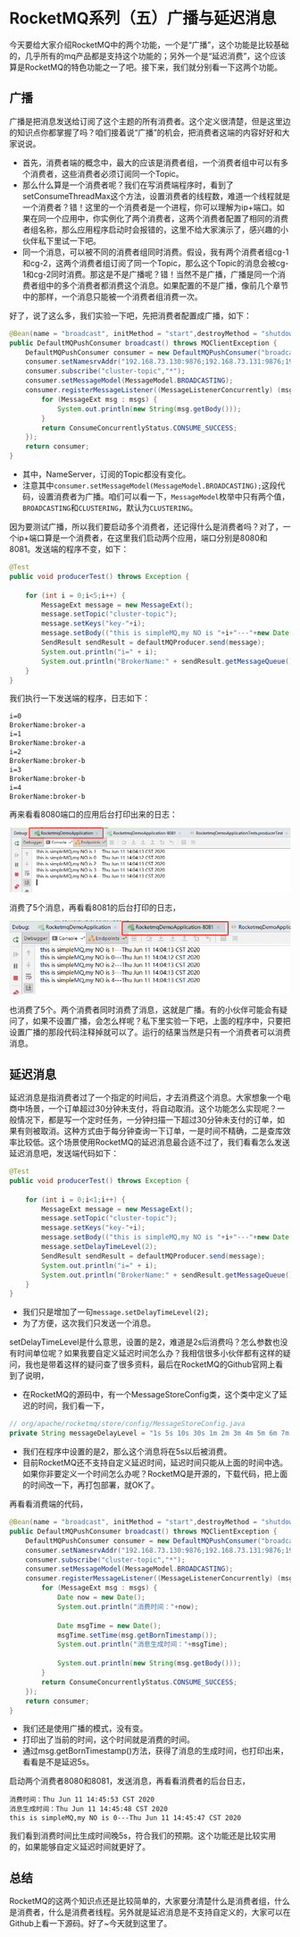 # RocketMQ系列（五）广播与延迟消息

今天要给大家介绍RocketMQ中的两个功能，一个是“广播”，这个功能是比较基础的，几乎所有的mq产品都是支持这个功能的；另外一个是“延迟消费”，这个应该算是RocketMQ的特色功能之一了吧。接下来，我们就分别看一下这两个功能。

## 广播

广播是把消息发送给订阅了这个主题的所有消费者。这个定义很清楚，但是这里边的知识点你都掌握了吗？咱们接着说“广播”的机会，把消费者这端的内容好好和大家说说。

* 首先，消费者端的概念中，最大的应该是消费者组，一个消费者组中可以有多个消费者，这些消费者必须订阅同一个Topic。
* 那么什么算是一个消费者呢？我们在写消费端程序时，看到了setConsumeThreadMax这个方法，设置消费者的线程数，难道一个线程就是一个消费者？错！这里的一个消费者是一个进程，你可以理解为ip+端口。如果在同一个应用中，你实例化了两个消费者，这两个消费者配置了相同的消费者组名称，那么应用程序启动时会报错的，这里不给大家演示了，感兴趣的小伙伴私下里试一下吧。
* 同一个消息，可以被不同的消费者组同时消费。假设，我有两个消费者组cg-1和cg-2，这两个消费者组订阅了同一个Topic，那么这个Topic的消息会被cg-1和cg-2同时消费。那这是不是广播呢？错！当然不是广播，广播是同一个消费者组中的多个消费者都消费这个消息。如果配置的不是广播，像前几个章节中的那样，一个消息只能被一个消费者组消费一次。

好了，说了这么多，我们实验一下吧，先把消费者配置成广播，如下：

```java
@Bean(name = "broadcast", initMethod = "start",destroyMethod = "shutdown")
public DefaultMQPushConsumer broadcast() throws MQClientException {
    DefaultMQPushConsumer consumer = new DefaultMQPushConsumer("broadcast");
    consumer.setNamesrvAddr("192.168.73.130:9876;192.168.73.131:9876;192.168.73.132:9876;");
    consumer.subscribe("cluster-topic","*");
    consumer.setMessageModel(MessageModel.BROADCASTING);
    consumer.registerMessageListener((MessageListenerConcurrently) (msgs, context) -> {
        for (MessageExt msg : msgs) {
            System.out.println(new String(msg.getBody()));
        }
        return ConsumeConcurrentlyStatus.CONSUME_SUCCESS;
    });
    return consumer;
}

```

* 其中，NameServer，订阅的Topic都没有变化。
* 注意其中`consumer.setMessageModel(MessageModel.BROADCASTING);`这段代码，设置消费者为广播。咱们可以看一下，`MessageModel`枚举中只有两个值，`BROADCASTING`和`CLUSTERING`，默认为`CLUSTERING`。

因为要测试广播，所以我们要启动多个消费者，还记得什么是消费者吗？对了，一个ip+端口算是一个消费者，在这里我们启动两个应用，端口分别是8080和8081。发送端的程序不变，如下：

```java
@Test
public void producerTest() throws Exception {

    for (int i = 0;i<5;i++) {
        MessageExt message = new MessageExt();
        message.setTopic("cluster-topic");
        message.setKeys("key-"+i);
        message.setBody(("this is simpleMQ,my NO is "+i+"---"+new Date()).getBytes());
        SendResult sendResult = defaultMQProducer.send(message);
        System.out.println("i=" + i);
        System.out.println("BrokerName:" + sendResult.getMessageQueue().getBrokerName());
    }
}
```

我们执行一下发送端的程序，日志如下：

```shell
i=0
BrokerName:broker-a
i=1
BrokerName:broker-a
i=2
BrokerName:broker-b
i=3
BrokerName:broker-b
i=4
BrokerName:broker-b
```

再来看看8080端口的应用后台打印出来的日志：

![image-20200611140535737](rocketmq-5.assets/image-20200611140535737.png)

消费了5个消息，再看看8081的后台打印的日志，

![image-20200611140631146](rocketmq-5.assets/image-20200611140631146.png)

也消费了5个。两个消费者同时消费了消息，这就是广播。有的小伙伴可能会有疑问了，如果不设置广播，会怎么样呢？私下里实验一下吧，上面的程序中，只要把设置广播的那段代码注释掉就可以了。运行的结果当然是只有一个消费者可以消费消息。

## 延迟消息

延迟消息是指消费者过了一个指定的时间后，才去消费这个消息。大家想象一个电商中场景，一个订单超过30分钟未支付，将自动取消。这个功能怎么实现呢？一般情况下，都是写一个定时任务，一分钟扫描一下超过30分钟未支付的订单，如果有则被取消。这种方式由于每分钟查询一下订单，一是时间不精确，二是查库效率比较低。这个场景使用RocketMQ的延迟消息最合适不过了，我们看看怎么发送延迟消息吧，发送端代码如下：

```java
@Test
public void producerTest() throws Exception {

    for (int i = 0;i<1;i++) {
        MessageExt message = new MessageExt();
        message.setTopic("cluster-topic");
        message.setKeys("key-"+i);
        message.setBody(("this is simpleMQ,my NO is "+i+"---"+new Date()).getBytes());
        message.setDelayTimeLevel(2);
        SendResult sendResult = defaultMQProducer.send(message);
        System.out.println("i=" + i);
        System.out.println("BrokerName:" + sendResult.getMessageQueue().getBrokerName());
    }
}
```

* 我们只是增加了一句`message.setDelayTimeLevel(2);`
* 为了方便，这次我们只发送一个消息。

setDelayTimeLevel是什么意思，设置的是2，难道是2s后消费吗？怎么参数也没有时间单位呢？如果我要自定义延迟时间怎么办？我相信很多小伙伴都有这样的疑问，我也是带着这样的疑问查了很多资料，最后在RocketMQ的Github官网上看到了说明，

* 在RocketMQ的源码中，有一个MessageStoreConfig类，这个类中定义了延迟的时间，我们看一下，

```java
// org/apache/rocketmq/store/config/MessageStoreConfig.java
private String messageDelayLevel = "1s 5s 10s 30s 1m 2m 3m 4m 5m 6m 7m 8m 9m 10m 20m 30m 1h 2h";
```

* 我们在程序中设置的是2，那么这个消息将在5s以后被消费。
* 目前RocketMQ还不支持自定义延迟时间，延迟时间只能从上面的时间中选。如果你非要定义一个时间怎么办呢？RocketMQ是开源的，下载代码，把上面的时间改一下，再打包部署，就OK了。

再看看消费端的代码，

```java
@Bean(name = "broadcast", initMethod = "start",destroyMethod = "shutdown")
public DefaultMQPushConsumer broadcast() throws MQClientException {
    DefaultMQPushConsumer consumer = new DefaultMQPushConsumer("broadcast");
    consumer.setNamesrvAddr("192.168.73.130:9876;192.168.73.131:9876;192.168.73.132:9876;");
    consumer.subscribe("cluster-topic","*");
    consumer.setMessageModel(MessageModel.BROADCASTING);
    consumer.registerMessageListener((MessageListenerConcurrently) (msgs, context) -> {
        for (MessageExt msg : msgs) {
            Date now = new Date();
            System.out.println("消费时间："+now);

            Date msgTime = new Date();
            msgTime.setTime(msg.getBornTimestamp());
            System.out.println("消息生成时间："+msgTime);

            System.out.println(new String(msg.getBody()));
        }
        return ConsumeConcurrentlyStatus.CONSUME_SUCCESS;
    });
    return consumer;
}
```

* 我们还是使用广播的模式，没有变。
* 打印出了当前的时间，这个时间就是消费的时间。
* 通过msg.getBornTimestamp()方法，获得了消息的生成时间，也打印出来，看看是不是延迟5s。

启动两个消费者8080和8081，发送消息，再看看消费者的后台日志，

```shell
消费时间：Thu Jun 11 14:45:53 CST 2020
消息生成时间：Thu Jun 11 14:45:48 CST 2020
this is simpleMQ,my NO is 0---Thu Jun 11 14:45:47 CST 2020
```

我们看到消费时间比生成时间晚5s，符合我们的预期。这个功能还是比较实用的，如果能够自定义延迟时间就更好了。

## 总结

RocketMQ的这两个知识点还是比较简单的，大家要分清楚什么是消费者组，什么是消费者，什么是消费者线程。另外就是延迟消息是不支持自定义的，大家可以在Github上看一下源码。好了~今天就到这里了。


